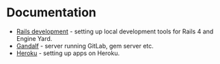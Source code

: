 # Documentation

* [Rails development](rails_development/index.md) - setting up local development tools for Rails 4 and Engine Yard.
* [Gandalf](gandalf/index.md) - server running GitLab, gem server etc.
* [Heroku](heroku/index.md) - setting up apps on Heroku.
